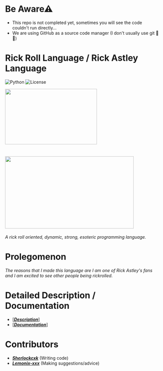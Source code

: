 # Be Aware⚠
- This repo is not completed yet, sometimes you will see the code couldn't run directly...
- We are using GitHub as a source code manager (I don't usually use git 🤣😂)

# Rick Roll Language / Rick Astley Language

![Python](https://img.shields.io/badge/Python-3.5%2B-brightgreen?style=for-the-badge&logo=appveyor)
![License](https://img.shields.io/badge/License-MIT-red?style=for-the-badge&logo=appveyor)


<img src="http://i.ytimg.com/vi/V5B1jxiYXN8/mqdefault.jpg" width="300" height="181"/>

# <img src="https://repository-images.githubusercontent.com/367934588/4a27ae00-b73b-11eb-801b-36dd1756dc93" width="420" height="236.25"/>

*A rick roll oriented, dynamic, strong, esoteric programming language.*

# Prolegomenon
*The reasons that I made this language are I am one of Rick Astley's fans and I am excited to see other people being rickrolled.*

# Detailed Description / Documentation
- [_**[Description](https://github.com/Rick-Lang/rickroll-lang/blob/main/RickRoll.md)**_]
- [_**[Documentation](https://github.com/Rick-Lang/rickroll-lang/blob/main/RickRoll.md)**_]

# Contributors
- _**[Sherlockcxk](https://github.com/Sherlockcxk)**_   (Writing code)
- _**[Lemonix-xxx](https://github.com/Lemonix-xxx)**_   (Making suggestions/advice)
